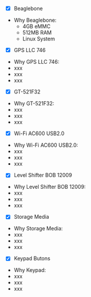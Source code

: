 - [x] Beaglebone
 - Why Beaglebone:
   - 4GB eMMC
   - 512MB RAM
   - Linux System
- [x] GPS LLC 746
 - Why GPS LLC 746:
  - xxx
  - xxx
  - xxx
- [x] GT-521F32
 - Why GT-521F32:
  - xxx
  - xxx
  - xxx
- [x] Wi-Fi AC600 USB2.0
 - Why Wi-Fi AC600 USB2.0:
  - xxx
  - xxx
  - xxx
- [x] Level Shifter BOB 12009
 - Why Level Shifter BOB 12009:
  - xxx
  - xxx
  - xxx
- [x] Storage Media
 - Why Storage Media:
  - xxx
  - xxx
  - xxx
- [x] Keypad Butons
 - Why Keypad:
  - xxx
  - xxx
  - xxx
